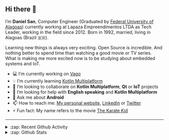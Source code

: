 ## Hi there 👋

I’m **Daniel San**, Computer Engineer (Graduated by [Federal University of Alagoas](http://www.ufal.edu.br/)) currently working at Lapaza Empreendimentos LTDA as Tech Leader, working in the field since 2012. Born in 1992, married, living in Alagoas (Brazil 🇧🇷).

Learning new things is always very exciting. Open Source is incredible. And nothing better to spend time than watching a good movie or TV series. What is making me more excited now is to be studying about embedded systems and IoT.

- 💻 I’m currently working on [Vago](https://www.vagoonline.com.br)
- 💡 I’m currently learning [Kotlin Multiplatform](https://kotlinlang.org/docs/reference/multiplatform.html)
- 🤝 I’m looking to collaborate on **Kotlin Multiplatform**, **Qt** or **IoT** projects
- 🤔 I’m looking for help with **English speaking** and **Kotlin Multiplatform**
- 💬 Ask me about **Android**
- 📫 How to reach me: [My personal website](https://danielsan.com.br), [LinkedIn](https://linkedin.com/in/danielsanfr) or [Twitter](https://twitter.com/DanielSanFR)
- ⚡ Fun fact: My name refers to the movie [The Karate Kid](https://en.wikipedia.org/wiki/The_Karate_Kid)

<!-- Reference: https://github.com/codeSTACKr/codeSTACKr -->

---

<details>
  <summary>:zap: Recent Github Activity</summary>

<!--START_SECTION:activity-->
1. 🗣 Commented on [#7444](https://github.com/parse-community/parse-server/issues/7444) in [parse-community/parse-server](https://github.com/parse-community/parse-server)
2. 🗣 Commented on [#7444](https://github.com/parse-community/parse-server/issues/7444) in [parse-community/parse-server](https://github.com/parse-community/parse-server)
3. 🗣 Commented on [#7444](https://github.com/parse-community/parse-server/issues/7444) in [parse-community/parse-server](https://github.com/parse-community/parse-server)
<!--END_SECTION:activity-->

</details>

<details>
  <summary>:zap: Github Stats</summary>

  <img align="left" alt="codeSTACKr's Github Stats" src="https://github-readme-stats.danielsanfr.vercel.app/api?username=danielsanfr&show_icons=true&hide_border=true" />

</details>
